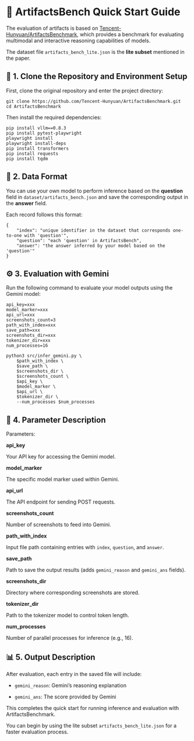 # 🧪 ArtifactsBench Quick Start Guide

The evaluation of artifacts is based on [Tencent-Hunyuan/ArtifactsBenchmark](https://github.com/Tencent-Hunyuan/ArtifactsBenchmark), which provides a benchmark for evaluating multimodal and interactive reasoning capabilities of models.

 The dataset file `artifacts_bench_lite.json` is the **lite subset** mentioned in the paper.

## 🚀 1. Clone the Repository and Environment Setup

First, clone the original repository and enter the project directory:

```
git clone https://github.com/Tencent-Hunyuan/ArtifactsBenchmark.git
cd ArtifactsBenchmark
```

Then install the required dependencies:

```
pip install vllm==0.8.3
pip install pytest-playwright
playwright install
playwright install-deps
pip install transformers
pip install requests
pip install tqdm
```

## 📘 2. Data Format

You can use your own model to perform inference based on the **question** field in `dataset/artifacts_bench.json` and save the corresponding output in the **answer** field.

 Each record follows this format:

```
{
    "index": "unique identifier in the dataset that corresponds one-to-one with 'question'",
    "question": "each 'question' in ArtifactsBench",
    "answer": "the answer inferred by your model based on the 'question'"
}
```

## ⚙️ 3. Evaluation with Gemini

Run the following command to evaluate your model outputs using the Gemini model:

```
api_key=xxx
model_marker=xxx
api_url=xxx
screenshots_count=3
path_with_index=xxx
save_path=xxx
screenshots_dir=xxx
tokenizer_dir=xxx
num_processes=16

python3 src/infer_gemini.py \
    $path_with_index \
    $save_path \
    $screenshots_dir \
    $screenshots_count \
    $api_key \
    $model_marker \
    $api_url \
    $tokenizer_dir \
    --num_processes $num_processes
```

## 🧩 4. Parameter Description

Parameters:

**api_key**

Your API key for accessing the Gemini model.

**model_marker**

 The specific model marker used within Gemini.

**api_url**

The API endpoint for sending POST requests.

**screenshots_count**

Number of screenshots to feed into Gemini.

**path_with_index**

Input file path containing entries with `index`, `question`, and `answer`.

**save_path**

Path to save the output results (adds `gemini_reason` and `gemini_ans` fields).

**screenshots_dir**

Directory where corresponding screenshots are stored.

**tokenizer_dir**

Path to the tokenizer model to control token length.

**num_processes**

Number of parallel processes for inference (e.g., 16).



## 📊 5. Output Description

After evaluation, each entry in the saved file will include:

-  `gemini_reason`: Gemini’s reasoning explanation

-  `gemini_ans`: The score provided by Gemini

This completes the quick start for running inference and evaluation with ArtifactsBenchmark.

 You can begin by using the lite subset `artifacts_bench_lite.json` for a faster evaluation process.

